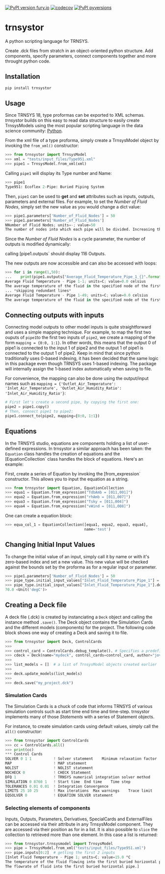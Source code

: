 [![PyPI version fury.io](https://badge.fury.io/py/trnsystor.svg)](https://pypi.python.org/pypi/trnsystor/)
[![codecov](https://codecov.io/gh/samuelduchesne/trnsystor/branch/main/graph/badge.svg?token=kY9pzjlDZJ)](https://codecov.io/gh/samuelduchesne/trnsystor)
[![PyPI pyversions](https://img.shields.io/pypi/pyversions/trnsystor.svg)](https://pypi.python.org/pypi/trnsystor/)

# trnsystor

A python scripting language for TRNSYS.

Create .dck files from stratch in an object-oriented python structure. Add components,
specify parameters, connect components together and more throught python code.

## Installation

```python
pip install trnsystor
```

## Usage

Since TRNSYS 18, type proformas can be exported to XML schemas. *trnsystor* builds on this
easy to read data structure to easily create TrnsysModels using the most popular scripting
language in the data science community:
[Python](https://www.economist.com/graphic-detail/2018/07/26/python-is-becoming-the-worlds-most-popular-coding-language).

From the xml file of a type proforma, simply create a TrnsysModel object by invoking the
`from_xml()` constructor:

```python
>>> from trnsystor import TrnsysModel
>>> xml = "tests/input_files/Type951.xml"
>>> pipe1 = TrnsysModel.from_xml(xml)
```

Calling `pipe1` will display its Type number and Name:

```python
>>> pipe1
Type951: Ecoflex 2-Pipe: Buried Piping System
```

Then, `pipe1` can be used to **get** and **set** attributes such as inputs, outputs,
parameters and external files. For example, to set the *Number of Fluid Nodes*, simply set
the new value as you would change a dict value:

```python
>>> pipe1.parameters['Number_of_Fluid_Nodes'] = 50
>>> pipe1.parameters['Number_of_Fluid_Nodes']
NNumber of Fluid Nodes; units=-; value=50
The number of nodes into which each pipe will be divided. Increasing the number of nodes will improve the accuracy but cost simulation run-time.
```

Since the *Number of Fluid Nodes* is a cycle parameter, the number of outputs is modified
dynamically:

calling [pipe1.outputs` should display 116 Outputs.

The new outputs are now accessible and can also be accessed with loops:

```python
>>> for i in range(1,50):
...    print(pipe1.outputs["Average_Fluid_Temperature_Pipe_1_{}".format(i)])
Average Fluid Temperature - Pipe 1-1; units=C; value=0.0 celsius
The average temperature of the fluid in the specified node of the first buried pipe.
... *skipping redundant lines*
Average Fluid Temperature - Pipe 1-49; units=C; value=0.0 celsius
The average temperature of the fluid in the specified node of the first buried pipe.
```

## Connecting outputs with inputs

Connecting model outputs to other model inputs is quite straightforward and uses a simple
mapping technique. For example, to map the first two ouputs of `pipe1`to the first two
inputs of `pipe2`, we create a mapping of the form `mapping = {0:0, 1:1}`. In other words,
this means that the output 0 of pipe1 is connected to the input 1 of pipe2 and the output
1 of pipe1 is connected to the output 1 of pipe2. Keep in mind that since python
traditionally uses 0-based indexing, it has been decided that the same logic in this
package even though TRNSYS uses 1-based indexing. The package will internally assign the
1-based index automatically when saving to file.

For convenience, the mapping can also be done using the output/input names such as
`mapping = {'Outlet_Air_Temperature': 'Inlet_Air_Temperature',
'Outlet_Air_Humidity_Ratio': 'Inlet_Air_Humidity_Ratio'}`:

```python
# First let's create a second pipe, by copying the first one:
pipe2 = pipe1.copy()
# Then, connect pipe1 to pipe2:
pipe1.connect_to(pipe2, mapping={0:0, 1:1})
```

## Equations

In the TRNSYS studio, equations are components holding a list of user-defined expressions.
In trnsystor a similar approach has been taken: the `Equation` class handles the creation
of equations and the [EquationCollection` class handles the block of equations. Here's an
example:

First, create a series of Equation by invoking the [from_expression` constructor. This
allows you to input the equation as a string.

```python
>>> from trnsystor import Equation, EquationCollection
>>> equa1 = Equation.from_expression("TdbAmb = [011,001]")
>>> equa2 = Equation.from_expression("rhAmb = [011,007]")
>>> equa3 = Equation.from_expression("Tsky = [011,004]")
>>> equa4 = Equation.from_expression("vWind = [011,008]")
```

One can create a equation block:

```python
>>> equa_col_1 = EquationCollection([equa1, equa2, equa3, equa4],
                                    name='test')
```

## Changing Initial Input Values

To change the initial value of an input, simply call it by name or with it's zero-based
index and set a new value. This new value will be checked against the bounds set by the
proforma as for a regular input or parameter.

```python
>>> pipe1.parameters['Number_of_Fluid_Nodes'] = 50
>>> pipe_type.initial_input_values["Inlet_Fluid_Temperature_Pipe_1"] = 70
>>> pipe_type.initial_input_values["Inlet_Fluid_Temperature_Pipe_1"].default  # or, pipe_type.initial_input_values[0]
70.0 <Unit('degC')>
```

## Creating a Deck file

A deck file (.dck) is created by instanciating a `Deck` object and calling the instance
method `.save()`. The Deck object contains the Simulation Cards and the different models
(components) for the project. The following code block shows one way of creating a Deck
and saving it to file.

```python
>>> from trnsystor import Deck, ControlCards
>>> 
>>> control_card = ControlCards.debug_template(). # Specifies a predefined set of control cards. See section bellow.
>>> cdeck = Deck(name="mydeck", control_cards=control_card, author="jovyan")
>>> 
>>> list_models = []  # a list of TrnsysModel objects created earlier
>>>  
>>> deck.update_models(list_models)
>>> 
>>> deck.save("my_project.dck")
```

### Simulation Cards

The Simulation Cards is a chuck of code that informs TRNSYS of various simulation controls
such as start time end time and time-step. trnsystor implements many of those *Statements*
with a series of Statement objects.

For instance, to create simulation cards using default values, simply call the `all()`
constructor:

```python
>>> from trnsystor import ControlCards
>>> cc = ControlCards.all()
>>> print(cc)
*** Control Cards
SOLVER 0 1 1          ! Solver statement    Minimum relaxation factor   Maximum relaxation factor
MAP                   ! MAP statement
NOLIST                ! NOLIST statement
NOCHECK 0             ! CHECK Statement
DFQ 1                 ! TRNSYS numerical integration solver method
SIMULATION 0 8760 1   ! Start time  End time    Time step
TOLERANCES 0.01 0.01  ! Integration Convergence
LIMITS 25 10 25       ! Max iterations  Max warnings    Trace limit
EQSOLVER 0            ! EQUATION SOLVER statement
```

### Selecting elements of components

Inputs, Outputs, Parameters, Derivatives, SpecialCards and ExternalFiles can be accessed
via their attribute in any TrnsysModel component. They are accessed via their position as
for in a list. It is also possible to `slice` the collection to retrieved more than one
element. In this case a list is returned:

```python
>>> from trnsystor.trnsysmodel import TrnsysModel
>>> pipe = TrnsysModel.from_xml("tests/input_files/Type951.xml")
>>> pipe.inputs[0:2]  # getting the first 2 inputs
[Inlet Fluid Temperature - Pipe 1; units=C; value=15.0 °C
The temperature of the fluid flowing into the first buried horizontal pipe., Inlet Fluid Flowrate - Pipe 1; units=(kg)/(hr); value=0.0 kg/hr
The flowrate of fluid into the first buried horizontal pipe.]

```

